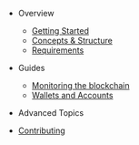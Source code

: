 
- Overview

  - [Getting Started](overview/getting_started.md)
  - [Concepts & Structure](overview/concepts_and_structure.md)
  - [Requirements](overview/requirements.md)

- Guides

  - [Monitoring the blockchain](guides/monitoring.md)
  - [Wallets and Accounts](guides/wallets_and_accounts.md)

- Advanced Topics

- [Contributing](contributing.md)
